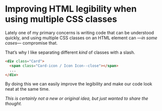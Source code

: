 # Improving HTML legibility when using multiple CSS classes

Lately one of my primary concerns is writing code that can be understood
quickly, and using multiple CSS classes on an HTML element can —*in some
cases*— compromise that.

That’s why I like separating different *kind* of classes with a slash.

```html
<div class="Card">
  <span class="Card-icon / Icon Icon--close"></span>
  ...
</div>
```

By doing this we can easily improve the legibility and make our code look neat
at the same time.

*This is certainly not a new or original idea, but just wanted to share the
thought.*
